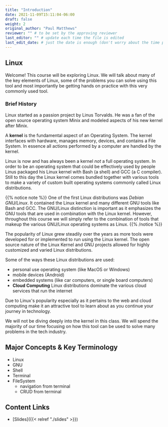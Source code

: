 ```yaml
---
title: "Introduction"
date: 2021-11-09T15:11:04-06:00
draft: false
weight: 2
original_author: "Paul Matthews" 
reviewer: "" # to be set by the approving reviewer
last_editor: "" # update each time the file is edited
last_edit_date: # just the date is enough (don't worry about the time portion)
---
```


## Linux

Welcome! This course will be exploring Linux. We will talk about many of the key elements of Linux, some of the problems you can solve using this tool and most importantly be getting hands on practice with this very commonly used tool.

### Brief History

Linux started as a passion project by Linus Torvalds. He was a fan of the open source operating system Minix and modeled aspects of his new kernel after Minix. 

A **kernel** is the fundamental aspect of an Operating System. The kernel interfaces with hardware, manages memory, devices, and contains a File System. In essence all actions performed by a computer are handled by the kernel. 

Linux is now and has always been a kernel *not* a full operating system. In order to be an operating system that could be effectively used by people Linus packaged his Linux kernel with Bash (a shell) and GCC (a C compiler). Still to this day the Linux kernel comes bundled together with various tools to make a variety of custom built operating systems commonly called Linux distributions. 

{{% notice note %}}
One of the first Linux distributions was *Debian GNU/Linux*. It contained the Linux kernel and many different GNU tools like Bash and GCC. The GNU/Linux distinction is important as it emphasizes the GNU tools that are used in combination with the Linux kernel. However, throughout this course we will simply refer to the combination of tools that makeup the various GNU/Linux operating systems as Linux. 
{{% /notice %}}

The popularity of Linux grew steadily over the years as more tools were developed for or implemented to run using the Linux kernel. The open source nature of the Linux Kernel and GNU projects allowed for highly customized and varied Linux distributions. 

Some of the ways these Linux distributions are used: 
- personal use operating system (like MacOS or Windows)
- mobile devices (Android)
- embedded systems (like car computers, or single board computers)
- **Cloud Computing** Linux distributions dominate the various cloud services that run the internet

Due to Linux's popularity especially as it pertains to the web and cloud computing make it an attractive tool to learn about as you continue your journey in technology.

We will not be diving deeply into the kernel in this class. We will spend the majority of our time focusing on how this tool can be used to solve many problems in the tech industry.

## Major Concepts & Key Terminology

- Linux
- GNU
- Shell
- Terminal
- FileSystem
  - navigation from terminal
  - CRUD from terminal

## Content Links

- [Slides]({{< relref "./slides" >}})
